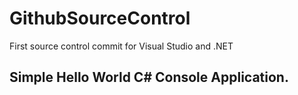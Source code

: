# GithubSourceControl
First source control commit for Visual Studio and .NET

## Simple Hello World C# Console Application.
